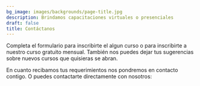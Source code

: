 ```yaml
---
bg_image: images/backgrounds/page-title.jpg
description: Brindamos capacitaciones virtuales o presenciales
draft: false
title: Contáctanos
---
```


Completa el formulario para inscribirte el algun curso o para inscribirte a nuestro curso gratuito mensual. También nos puedes dejar tus sugerencias sobre nuevos cursos que quisieras se abran.

En cuanto recibamos tus requerimientos nos pondremos en contacto contigo. O puedes contactarte directamente con nosotros:

